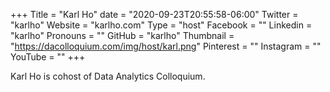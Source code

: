 +++
Title = "Karl Ho"
date = "2020-09-23T20:55:58-06:00"
Twitter = "karlho"
Website = "karlho.com"
Type = "host"
Facebook = ""
Linkedin = "karlho"
Pronouns = ""
GitHub = "karlho"
Thumbnail = "https://dacolloquium.com/img/host/karl.png"
Pinterest = ""
Instagram = ""
YouTube = ""
+++

Karl Ho is cohost of Data Analytics Colloquium.

